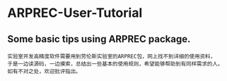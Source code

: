 # ARPREC-User-Tutorial
## Some basic tips using ARPREC package. </br>
```
实验室开发高精度软件需要用到劳伦斯实验室的ARPREC包，网上找不到详细的使用资料，
于是一边读源码，一边摸索，总结出一些基本的使用规则，希望能够帮助到有同样需求的人。
如有不对之处，欢迎批评指出。
```